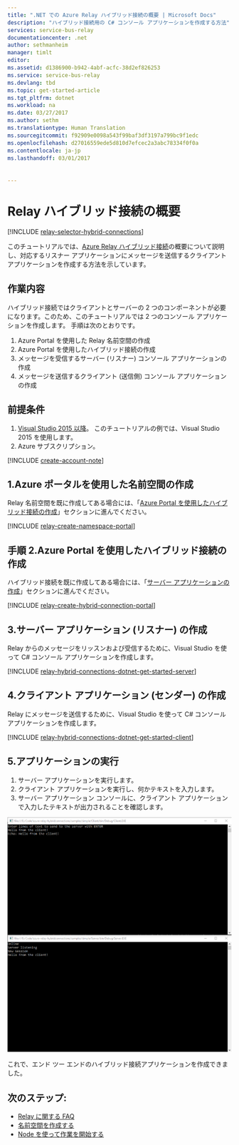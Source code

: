 ```yaml
---
title: ".NET での Azure Relay ハイブリッド接続の概要 | Microsoft Docs"
description: "ハイブリッド接続用の C# コンソール アプリケーションを作成する方法"
services: service-bus-relay
documentationcenter: .net
author: sethmanheim
manager: timlt
editor: 
ms.assetid: d1386900-b942-4abf-acfc-38d2ef826253
ms.service: service-bus-relay
ms.devlang: tbd
ms.topic: get-started-article
ms.tgt_pltfrm: dotnet
ms.workload: na
ms.date: 03/27/2017
ms.author: sethm
ms.translationtype: Human Translation
ms.sourcegitcommit: f92909e0098a543f99baf3df3197a799bc9f1edc
ms.openlocfilehash: d27016559ede5d810d7efcec2a3abc78334f0f0a
ms.contentlocale: ja-jp
ms.lasthandoff: 03/01/2017


---
```


# <a name="get-started-with-relay-hybrid-connections"></a>Relay ハイブリッド接続の概要
[!INCLUDE [relay-selector-hybrid-connections](../../includes/relay-selector-hybrid-connections.md)]

このチュートリアルでは、[Azure Relay ハイブリッド接続](relay-what-is-it.md#hybrid-connections)の概要について説明し、対応するリスナー アプリケーションにメッセージを送信するクライアント アプリケーションを作成する方法を示しています。 

## <a name="what-will-be-accomplished"></a>作業内容
ハイブリッド接続ではクライアントとサーバーの 2 つのコンポーネントが必要になります。このため、このチュートリアルでは 2 つのコンソール アプリケーションを作成します。 手順は次のとおりです。

1. Azure Portal を使用した Relay 名前空間の作成
2. Azure Portal を使用したハイブリッド接続の作成
3. メッセージを受信するサーバー (リスナー) コンソール アプリケーションの作成
4. メッセージを送信するクライアント (送信側) コンソール アプリケーションの作成

## <a name="prerequisites"></a>前提条件
1. [Visual Studio 2015 以降](http://www.visualstudio.com)。 このチュートリアルの例では、Visual Studio 2015 を使用します。
2. Azure サブスクリプション。

[!INCLUDE [create-account-note](../../includes/create-account-note.md)]

## <a name="1-create-a-namespace-using-the-azure-portal"></a>1.Azure ポータルを使用した名前空間の作成
Relay 名前空間を既に作成してある場合には、「[Azure Portal を使用したハイブリッド接続の作成](#2-create-a-hybrid-connection-using-the-azure-portal)」セクションに進んでください。

[!INCLUDE [relay-create-namespace-portal](../../includes/relay-create-namespace-portal.md)]

## <a name="2-create-a-hybrid-connection-using-the-azure-portal"></a>手順 2.Azure Portal を使用したハイブリッド接続の作成
ハイブリッド接続を既に作成してある場合には、「[サーバー アプリケーションの作成](#3-create-a-server-application-listener)」セクションに進んでください。

[!INCLUDE [relay-create-hybrid-connection-portal](../../includes/relay-create-hybrid-connection-portal.md)]

## <a name="3-create-a-server-application-listener"></a>3.サーバー アプリケーション (リスナー) の作成
Relay からのメッセージをリッスンおよび受信するために、Visual Studio を使って C# コンソール アプリケーションを作成します。

[!INCLUDE [relay-hybrid-connections-dotnet-get-started-server](../../includes/relay-hybrid-connections-dotnet-get-started-server.md)]

## <a name="4-create-a-client-application-sender"></a>4.クライアント アプリケーション (センダー) の作成
Relay にメッセージを送信するために、Visual Studio を使って C# コンソール アプリケーションを作成します。

[!INCLUDE [relay-hybrid-connections-dotnet-get-started-client](../../includes/relay-hybrid-connections-dotnet-get-started-client.md)]

## <a name="5-run-the-applications"></a>5.アプリケーションの実行
1. サーバー アプリケーションを実行します。
2. クライアント アプリケーションを実行し、何かテキストを入力します。
3. サーバー アプリケーション コンソールに、クライアント アプリケーションで入力したテキストが出力されることを確認します。

![アプリケーションの実行](./media/relay-hybrid-connections-dotnet-get-started/running-applications.png)

これで、エンド ツー エンドのハイブリッド接続アプリケーションを作成できました。

## <a name="next-steps"></a>次のステップ:
* [Relay に関する FAQ](relay-faq.md)
* [名前空間を作成する](relay-create-namespace-portal.md)
* [Node を使って作業を開始する](relay-hybrid-connections-node-get-started.md)


